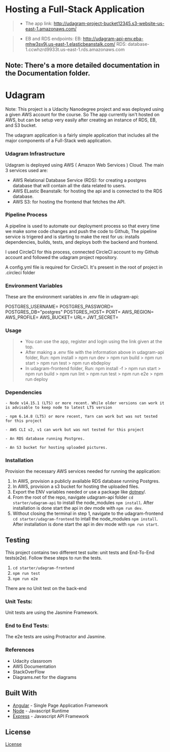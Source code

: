 # Hosting a Full-Stack Application

> - The app link:
    http://udagram-project-bucket12345.s3-website-us-east-1.amazonaws.com/

> - EB and RDS endpoints:
    EB: http://udagram-api-env.eba-mhw3sv9j.us-east-1.elasticbeanstalk.com/
    RDS: database-1.ccwhzrd9933t.us-east-1.rds.amazonaws.com


Note: There's a more detailed documentation in the Documentation folder.
---

# Udagram

Note: This project is a Udacity Nanodegree project and was deployed using a given AWS account for the course. So The app currently isn't hosted on AWS, but can be setup very easily after creating an instance of RDS, EB, and S3 bucket.

The udagram application is a fairly simple application that includes all the major components of a Full-Stack web application.

### Udagram Infrastructure

Udagram is deployed using AWS ( Amazon Web Services ) Cloud. The main 3 services used are:
 * AWS Relational Database Service (RDS): for creating a postgres database that will contain all the data related to users.
 * AWS ELastic Beanstalk: for hosting the api and is connected to the RDS database.
 * AWS S3: for hosting the frontend that fetches the API.


### Pipeline Process

A pipeline is used to automate our deployment process so that every time we make some code changes and push the code to Github, The pipeline service is trigered and is starting to make the rest for us: installs dependencies, builds, tests, and deploys both the backend and frontend.

I used CircleCI for this process, connected CircleCI account to my Github account and followed the udagram project repository.

A config.yml file is required for CircleCI. It's present in the root of project in .circleci folder


### Environment Variables

These are the environment variables in .env file in udagram-api:

POSTGRES_USERNAME=
POSTGRES_PASSWORD=
POSTGRES_DB="postgres"
POSTGRES_HOST=
PORT=
AWS_REGION=
AWS_PROFILE=
AWS_BUCKET=
URL=
JWT_SECRET=


### Usage

 > - You can use the app, register and login using the link given at the top.
 > - After making a .env file with the information above in udagram-api folder, Run:
    npm install > npm run dev > npm run build > npm run start > npm run test > npm run ebdeploy
 > - In udagram-frontend folder, Run:
    npm install -f > npm run start > npm run build > npm run lint > npm run test > npm run e2e > npm run deploy   


### Dependencies

```
- Node v14.15.1 (LTS) or more recent. While older versions can work it is advisable to keep node to latest LTS version

- npm 6.14.8 (LTS) or more recent, Yarn can work but was not tested for this project

- AWS CLI v2, v1 can work but was not tested for this project

- An RDS database running Postgres.

- An S3 bucket for hosting uploaded pictures.

```

### Installation

Provision the necessary AWS services needed for running the application:

1. In AWS, provision a publicly available RDS database running Postgres. <Place holder for link to classroom article>
1. In AWS, provision a s3 bucket for hosting the uploaded files. <Place holder for tlink to classroom article>
1. Export the ENV variables needed or use a package like [dotnev](https://www.npmjs.com/package/dotenv)/.
1. From the root of the repo, navigate udagram-api folder `cd starter/udagram-api` to install the node_modules `npm install`. After installation is done start the api in dev mode with `npm run dev`.
1. Without closing the terminal in step 1, navigate to the udagram-frontend `cd starter/udagram-frontend` to intall the node_modules `npm install`. After installation is done start the api in dev mode with `npm run start`.

## Testing

This project contains two different test suite: unit tests and End-To-End tests(e2e). Follow these steps to run the tests.

1. `cd starter/udagram-frontend`
1. `npm run test`
1. `npm run e2e`

There are no Unit test on the back-end


### Unit Tests:

Unit tests are using the Jasmine Framework.

### End to End Tests:

The e2e tests are using Protractor and Jasmine.

### References

- Udacity classroom
- AWS Documentation
- StackOverFlow
- Diagrams.net for the diagrams

## Built With

- [Angular](https://angular.io/) - Single Page Application Framework
- [Node](https://nodejs.org) - Javascript Runtime
- [Express](https://expressjs.com/) - Javascript API Framework

## License

[License](LICENSE.txt)
